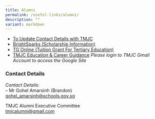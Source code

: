 ```yaml
---
title: Alumni
permalink: /useful-links/alumni/
description: ""
variant: markdown
---
```

* [To Update Contact Details with TMJC](https://go.gov.sg/e6s5fl)
* [BrightSparks (Scholarship Information)](https://brightsparks.com.sg/)
* [TG Online (Tuition Grant For Tertiary Education)](https://tgonline.moe.gov.sg/tgis/normal/studentViewTuitionGrant%20SubsidyInfo.action)
* [TMJC Education &amp; Career Guidance](https://go.gov.sg/tmjcecg)
_Please login to TMJC Gmail Account to access the Google Site_

### Contact Details

_Contact Details:_  <br>
 – Mr Gohel Amarsinh (Brandon) <br>
[gohel\_amarsinh@schools.gov.sg](mailto:gohel_amarsinh@schools.gov.sg)

TMJC Alumni Executive Committee&nbsp;<br> [tmjcalumni@gmail.com](mailto:tmjcalumni@gmail.com)